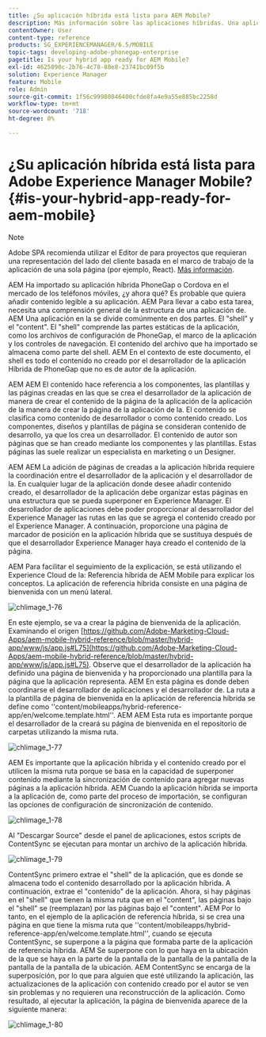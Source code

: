 ```yaml
---
title: ¿Su aplicación híbrida está lista para AEM Mobile?
description: Más información sobre las aplicaciones híbridas. Una aplicación en Experience Manager suele dividirse en dos partes. El "shell" y el "contenido" de esta página proporcionan más información sobre estos temas.
contentOwner: User
content-type: reference
products: SG_EXPERIENCEMANAGER/6.5/MOBILE
topic-tags: developing-adobe-phonegap-enterprise
pagetitle: Is your hybrid app ready for AEM Mobile?
exl-id: 4625890c-2b76-4c78-88e8-23741bc09f5b
solution: Experience Manager
feature: Mobile
role: Admin
source-git-commit: 1f56c99980846400cfde8fa4e9a55e885bc2258d
workflow-type: tm+mt
source-wordcount: '718'
ht-degree: 0%

---
```


# ¿Su aplicación híbrida está lista para Adobe Experience Manager Mobile?{#is-your-hybrid-app-ready-for-aem-mobile}

>[!NOTE]
>
>Adobe SPA recomienda utilizar el Editor de para proyectos que requieran una representación del lado del cliente basada en el marco de trabajo de la aplicación de una sola página (por ejemplo, React). [Más información](/help/sites-developing/spa-overview.md).

AEM Ha importado su aplicación híbrida PhoneGap o Cordova en el mercado de los teléfonos móviles, ¿y ahora qué? Es probable que quiera añadir contenido legible a su aplicación. AEM Para llevar a cabo esta tarea, necesita una comprensión general de la estructura de una aplicación de. AEM Una aplicación en la se divide comúnmente en dos partes. El &quot;shell&quot; y el &quot;content&quot;. El &quot;shell&quot; comprende las partes estáticas de la aplicación, como los archivos de configuración de PhoneGap, el marco de la aplicación y los controles de navegación. El contenido del archivo que ha importado se almacena como parte del shell. AEM En el contexto de este documento, el shell es todo el contenido no creado por el desarrollador de la aplicación Híbrida de PhoneGap que no es de autor de la aplicación.

AEM AEM El contenido hace referencia a los componentes, las plantillas y las páginas creadas en las que se crea el desarrollador de la aplicación de manera de crear el contenido de la página de la aplicación de la aplicación de la manera de crear la página de la aplicación de la. El contenido se clasifica como contenido de desarrollador o como contenido creado. Los componentes, diseños y plantillas de página se consideran contenido de desarrollo, ya que los crea un desarrollador. El contenido de autor son páginas que se han creado mediante los componentes y las plantillas. Estas páginas las suele realizar un especialista en marketing o un Designer.

AEM AEM La adición de páginas de creadas a la aplicación híbrida requiere la coordinación entre el desarrollador de la aplicación y el desarrollador de la. En cualquier lugar de la aplicación donde desee añadir contenido creado, el desarrollador de la aplicación debe organizar estas páginas en una estructura que se pueda superponer en Experience Manager. El desarrollador de aplicaciones debe poder proporcionar al desarrollador del Experience Manager las rutas en las que se agrega el contenido creado por el Experience Manager. A continuación, proporcione una página de marcador de posición en la aplicación híbrida que se sustituya después de que el desarrollador Experience Manager haya creado el contenido de la página.

AEM Para facilitar el seguimiento de la explicación, se está utilizando el Experience Cloud de la: Referencia híbrida de AEM Mobile para explicar los conceptos. La aplicación de referencia híbrida consiste en una página de bienvenida con un menú lateral.

![chlimage_1-76](assets/chlimage_1-76.png)

En este ejemplo, se va a crear la página de bienvenida de la aplicación. Examinando el origen [https://github.com/Adobe-Marketing-Cloud-Apps/aem-mobile-hybrid-reference/blob/master/hybrid-app/www/js/app.js#L75](https://github.com/Adobe-Marketing-Cloud-Apps/aem-mobile-hybrid-reference/blob/master/hybrid-app/www/js/app.js#L75). Observe que el desarrollador de la aplicación ha definido una página de bienvenida y ha proporcionado una plantilla para la página que la aplicación representa. AEM En esta página es donde deben coordinarse el desarrollador de aplicaciones y el desarrollador de. La ruta a la plantilla de página de bienvenida en la aplicación de referencia híbrida se define como &#39;&#39;content/mobileapps/hybrid-reference-app/en/welcome.template.html&#39;&#39;. AEM AEM Esta ruta es importante porque el desarrollador de la creará su página de bienvenida en el repositorio de carpetas utilizando la misma ruta.

![chlimage_1-77](assets/chlimage_1-77.png)

AEM Es importante que la aplicación híbrida y el contenido creado por el utilicen la misma ruta porque se basa en la capacidad de superponer contenido mediante la sincronización de contenido para agregar nuevas páginas a la aplicación híbrida. AEM Cuando la aplicación híbrida se importa a la aplicación de, como parte del proceso de importación, se configuran las opciones de configuración de sincronización de contenido.

![chlimage_1-78](assets/chlimage_1-78.png)

Al &quot;Descargar Source&quot; desde el panel de aplicaciones, estos scripts de ContentSync se ejecutan para montar un archivo de la aplicación híbrida.

![chlimage_1-79](assets/chlimage_1-79.png)

ContentSync primero extrae el &quot;shell&quot; de la aplicación, que es donde se almacena todo el contenido desarrollado por la aplicación híbrida. A continuación, extrae el &quot;contenido&quot; de la aplicación. Ahora, si hay páginas en el &quot;shell&quot; que tienen la misma ruta que en el &quot;content&quot;, las páginas bajo el &quot;shell&quot; se (reemplazan) por las páginas bajo el &quot;content&quot;. AEM Por lo tanto, en el ejemplo de la aplicación de referencia híbrida, si se crea una página en que tiene la misma ruta que &#39;&#39;content/mobileapps/hybrid-reference-app/en/welcome.template.html&#39;&#39;, cuando se ejecuta ContentSync, se superpone a la página que formaba parte de la aplicación de referencia híbrida. AEM Se superpone con lo que haya en la ubicación de la que se haya en la parte de la pantalla de la pantalla de la pantalla de la pantalla de la pantalla de la ubicación. AEM ContentSync se encarga de la superposición, por lo que para alguien que esté utilizando la aplicación, las actualizaciones de la aplicación con contenido creado por el autor se ven sin problemas y no requieren una reconstrucción de la aplicación. Como resultado, al ejecutar la aplicación, la página de bienvenida aparece de la siguiente manera:

![chlimage_1-80](assets/chlimage_1-80.png)
